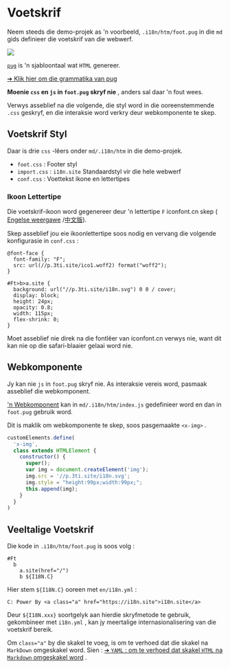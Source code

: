 # Voetskrif

Neem steeds die demo-projek as 'n voorbeeld, `.i18n/htm/foot.pug` in die `md` gids definieer die voetskrif van die webwerf.

![](https://p.3ti.site/1721286077.avif)

[`pug`](https://pugjs.org) is 'n sjabloontaal wat `HTML` genereer.

[➔ Klik hier om die grammatika van pug](https://pugjs.org)

**Moenie `css` en `js` in `foot.pug` skryf nie** , anders sal daar 'n fout wees.

Verwys asseblief na die volgende, die styl word in die ooreenstemmende `.css` geskryf, en die interaksie word verkry deur webkomponente te skep.

## Voetskrif Styl

Daar is drie `css` -lêers onder `md/.i18n/htm` in die demo-projek.

* `foot.css` : Footer styl
* `import.css` : `i18n.site` Standaardstyl vir die hele webwerf
* `conf.css` : Voettekst ikone en lettertipes

### Ikoon Lettertipe

Die voetskrif-ikoon word gegenereer deur 'n lettertipe `F` iconfont.cn skep ( [Engelse weergawe](https://www.iconfont.cn/?lang=en-us) /[中文版](https://www.iconfont.cn/?lang=zh)).

Skep asseblief jou eie ikoonlettertipe soos nodig en vervang die volgende konfigurasie in `conf.css` :

```
@font-face {
  font-family: "F";
  src: url(//p.3ti.site/ico1.woff2) format("woff2");
}

#Ft>b>a.site {
  background: url("//p.3ti.site/i18n.svg") 0 0 / cover;
  display: block;
  height: 24px;
  opacity: 0.8;
  width: 115px;
  flex-shrink: 0;
}
```

Moet asseblief nie direk na die fontlêer van iconfont.cn verwys nie, want dit kan nie op die safari-blaaier gelaai word nie.

## Webkomponente

Jy kan nie `js` in `foot.pug` skryf nie. As interaksie vereis word, pasmaak asseblief die webkomponent.

['n Webkomponent](https://www.freecodecamp.org/news/build-your-first-web-component/) kan in `md/.i18n/htm/index.js` gedefinieer word en dan in `foot.pug` gebruik word.

Dit is maklik om webkomponente te skep, soos pasgemaakte `<x-img>` .

```js
customElements.define(
  'x-img',
  class extends HTMLElement {
    constructor() {
      super();
      var img = document.createElement('img');
      img.src = '//p.3ti.site/i18n.svg';
      img.style = "height:99px;width:99px;";
      this.append(img);
    }
  }
)
```

## Veeltalige Voetskrif

Die kode in `.i18n/htm/foot.pug` is soos volg :

```
#Ft
  b
    a.site(href="/")
    b ${I18N.C}
```

Hier stem `${I18N.C}` ooreen met `en/i18n.yml` :

```
C: Power By <a class="a" href="https://i18n.site">i18n.site</a>
```

Deur `${I18N.xxx}` soortgelyk aan hierdie skryfmetode te gebruik, gekombineer met `i18n.yml` , kan jy meertalige internasionalisering van die voetskrif bereik.

Om `class="a"` by die skakel te voeg, is om te verhoed dat die skakel na `MarkDown` omgeskakel word. Sien :
 [➔ `YAML` : om te verhoed dat skakel `HTML` na `Markdown` omgeskakel word](/i18/qa#H2) .